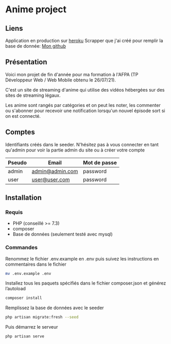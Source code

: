 # Anime project

## Liens
Application en production sur [heroku](http://anime-project-alexlemia13.herokuapp.com/)
Scrapper que j'ai créé pour remplir la base de donnée: [Mon github](https://github.com/alexandre-scalisi/anime-scraper)

## Présentation
Voici mon projet de fin d'année pour ma formation à l'AFPA (TP Développeur Web / Web Mobile obtenu le 26/07/21). 

C'est un site de streaming d'anime qui utilise des vidéos hébergées sur des sites de streaming légaux.

Les anime sont rangés par catégories et on peut les noter, les commenter ou s'abonner pour recevoir une notification lorsqu'un nouvel épisode sort si on est connecté.

## Comptes
Identifiants créés dans le seeder.
N'hésitez pas à vous connecter en tant qu'admin pour voir la partie admin du site ou à créer votre compte

| Pseudo | Email           | Mot de passe |
|--------|-----------------|--------------|
| admin  | admin@admin.com | password     |
| user   | user@user.com   | password     |

## Installation

### Requis
* PHP (conseillé >= 7.3)
* composer
* Base de données (seulement testé avec mysql)
  
### Commandes

Renommez le fichier .env.example en .env puis suivez les instructions en commentaires dans le fichier
```bash
mv .env.example .env
```

Installez tous les paquets spécifiés dans le fichier composer.json et générez l’autoload
```bash
composer install
```

Remplissez la base de données avec le seeder
```bash
php artisan migrate:fresh --seed
```

Puis démarrez le serveur
```bash
php artisan serve
```